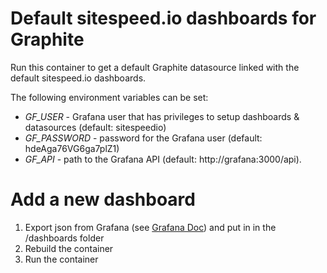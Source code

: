 # Default sitespeed.io dashboards for Graphite
Run this container to get a default Graphite datasource linked with the default sitespeed.io dashboards.

The following environment variables can be set:
* *GF_USER* - Grafana user that has privileges to setup dashboards & datasources (default: sitespeedio)
* *GF_PASSWORD* - password for the Grafana user (default: hdeAga76VG6ga7plZ1)
* *GF_API*  - path to the Grafana API (default: http://grafana:3000/api).

# Add a new dashboard
1. Export json from Grafana (see [Grafana Doc](http://docs.grafana.org/reference/export_import/)) and put in in the /dashboards folder
1. Rebuild the container
1. Run the container
